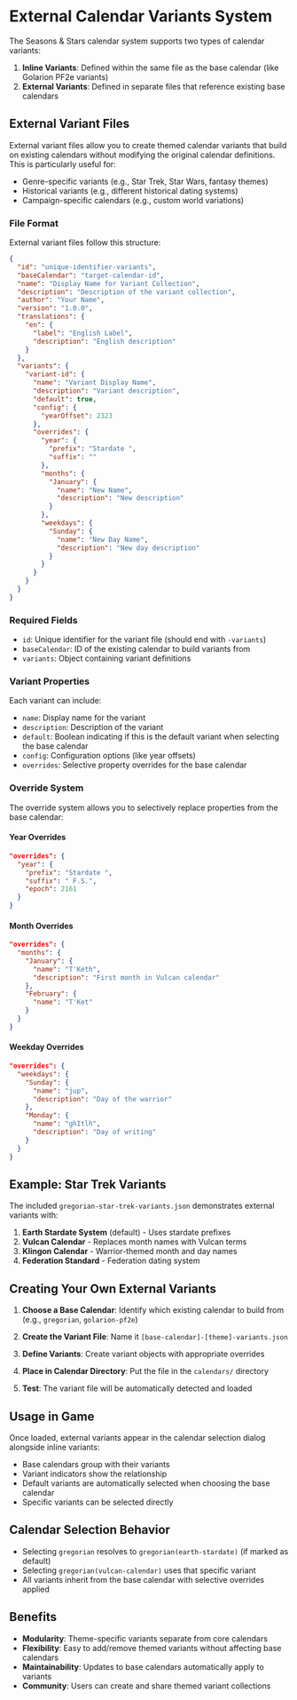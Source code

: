 # External Calendar Variants System

The Seasons & Stars calendar system supports two types of calendar variants:

1. **Inline Variants**: Defined within the same file as the base calendar (like Golarion PF2e variants)
2. **External Variants**: Defined in separate files that reference existing base calendars

## External Variant Files

External variant files allow you to create themed calendar variants that build on existing calendars without modifying the original calendar definitions. This is particularly useful for:

- Genre-specific variants (e.g., Star Trek, Star Wars, fantasy themes)
- Historical variants (e.g., different historical dating systems)
- Campaign-specific calendars (e.g., custom world variations)

### File Format

External variant files follow this structure:

```json
{
  "id": "unique-identifier-variants",
  "baseCalendar": "target-calendar-id",
  "name": "Display Name for Variant Collection",
  "description": "Description of the variant collection",
  "author": "Your Name",
  "version": "1.0.0",
  "translations": {
    "en": {
      "label": "English Label",
      "description": "English description"
    }
  },
  "variants": {
    "variant-id": {
      "name": "Variant Display Name",
      "description": "Variant description",
      "default": true,
      "config": {
        "yearOffset": 2323
      },
      "overrides": {
        "year": {
          "prefix": "Stardate ",
          "suffix": ""
        },
        "months": {
          "January": {
            "name": "New Name",
            "description": "New description"
          }
        },
        "weekdays": {
          "Sunday": {
            "name": "New Day Name",
            "description": "New day description"
          }
        }
      }
    }
  }
}
```

### Required Fields

- `id`: Unique identifier for the variant file (should end with `-variants`)
- `baseCalendar`: ID of the existing calendar to build variants from
- `variants`: Object containing variant definitions

### Variant Properties

Each variant can include:

- `name`: Display name for the variant
- `description`: Description of the variant
- `default`: Boolean indicating if this is the default variant when selecting the base calendar
- `config`: Configuration options (like year offsets)
- `overrides`: Selective property overrides for the base calendar

### Override System

The override system allows you to selectively replace properties from the base calendar:

#### Year Overrides

```json
"overrides": {
  "year": {
    "prefix": "Stardate ",
    "suffix": " F.S.",
    "epoch": 2161
  }
}
```

#### Month Overrides

```json
"overrides": {
  "months": {
    "January": {
      "name": "T'Keth",
      "description": "First month in Vulcan calendar"
    },
    "February": {
      "name": "T'Ket"
    }
  }
}
```

#### Weekday Overrides

```json
"overrides": {
  "weekdays": {
    "Sunday": {
      "name": "jup",
      "description": "Day of the warrior"
    },
    "Monday": {
      "name": "ghItlh",
      "description": "Day of writing"
    }
  }
}
```

## Example: Star Trek Variants

The included `gregorian-star-trek-variants.json` demonstrates external variants with:

1. **Earth Stardate System** (default) - Uses stardate prefixes
2. **Vulcan Calendar** - Replaces month names with Vulcan terms
3. **Klingon Calendar** - Warrior-themed month and day names
4. **Federation Standard** - Federation dating system

## Creating Your Own External Variants

1. **Choose a Base Calendar**: Identify which existing calendar to build from (e.g., `gregorian`, `golarion-pf2e`)

2. **Create the Variant File**: Name it `[base-calendar]-[theme]-variants.json`

3. **Define Variants**: Create variant objects with appropriate overrides

4. **Place in Calendar Directory**: Put the file in the `calendars/` directory

5. **Test**: The variant file will be automatically detected and loaded

## Usage in Game

Once loaded, external variants appear in the calendar selection dialog alongside inline variants:

- Base calendars group with their variants
- Variant indicators show the relationship
- Default variants are automatically selected when choosing the base calendar
- Specific variants can be selected directly

## Calendar Selection Behavior

- Selecting `gregorian` resolves to `gregorian(earth-stardate)` (if marked as default)
- Selecting `gregorian(vulcan-calendar)` uses that specific variant
- All variants inherit from the base calendar with selective overrides applied

## Benefits

- **Modularity**: Theme-specific variants separate from core calendars
- **Flexibility**: Easy to add/remove themed variants without affecting base calendars
- **Maintainability**: Updates to base calendars automatically apply to variants
- **Community**: Users can create and share themed variant collections
